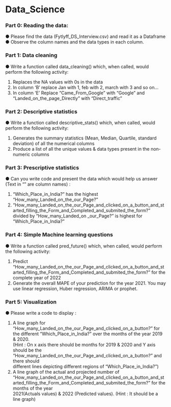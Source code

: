 # Data_Science

### Part 0: Reading the data: 
●	Please find the data (Fytlyff_DS_Interview.csv) and read it as a Dataframe
●	Observe the column names and the data types in each column. 

### Part 1: Data cleaning
●	Write a function called data_cleaning() which, when called, would perform the following activity:
   1.	Replaces the NA values with 0s in the data
   2.	In column ‘B’ replace Jan with 1, feb with 2, march with 3 and so on…
   3.	In column ‘E’ Replace “Came_From_Google” with “Google” and “Landed_on_the_page_Directly” with “Direct_traffic” 
   
### Part 2: Descriptive statistics
●	Write a function called descriptive_stats() which, when called, would perform the following activity:
   1. Generates the summary statistics (Mean, Median, Quartile, standard deviation) of all the numerical columns
   2. Produce a list of all the unique values & data types present in the non-numeric columns

### Part 3: Prescriptive statistics
●	Can you write code and present the data which would help us answer (Text in “” are column names) :
   1. “Which_Place_in_India?”  has the highest “How_many_Landed_on_the_our_Page?”
   2.	“How_many_Landed_on_the_our_Page_and_clicked_on_a_button_and_started_filling_the_Form_and_Completed_and_submited_the_form?” divided by “How_many_Landed_on 
      _our_Page?” is highest for “Which_Place_in_India?”  
      
### Part 4: Simple Machine learning questions
●	Write a function called pred_future() which, when called, would perform the following activity:
   1.	Predict “How_many_Landed_on_the_our_Page_and_clicked_on_a_button_and_started_filling_the_Form_and_Completed_and_submited_the_form?” for the complete year of 2022
   2.	Generate the overall MAPE of your prediction for the year 2021. 
You may use linear regression, Huber regression, ARIMA or prophet.

### Part 5: Visualization
●	Please write a code to display :
   1.	A line graph for “How_many_Landed_on_the_our_Page_and_clicked_on_a_button?” for the different “Which_Place_in_India?” over the months of the year 2019 & 2020.   
      (Hint : On x axis there should be months for 2019 & 2020 and Y axis should be the “How_many_Landed_on_the_our_Page_and_clicked_on_a_button?” and there should  
      different lines depicting different regions of  “Which_Place_in_India?”)
   2.	A line graph of the actual and projected number of     
      “How_many_Landed_on_the_our_Page_and_clicked_on_a_button_and_started_filling_the_Form_and_Completed_and_submited_the_form?” for the months of the year    
      2021(Actuals values) & 2022 (Predicted values). (Hint : It should be a line graph)
